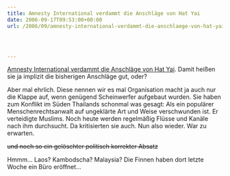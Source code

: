 ```yaml
---
title: Amnesty International verdammt die Anschläge von Hat Yai
date: 2006-09-17T09:53:00+00:00
url: /2006/09/amnesty-international-verdammt-die-anschlaege-von-hat-yai/




---
```

[Amnesty International verdammt die Anschläge von Hat Yai][1]. Damit heißen sie ja implizit die bisherigen Anschläge gut, oder?

Aber mal ehrlich. Diese nennen wir es mal Organisation macht ja auch nur die Klappe auf, wenn genügend Scheinwerfer aufgebaut wurden. Sie haben zum Konflikt im Süden Thailands schonmal was gesagt: Als ein populärer Menschenrechtsanwalt auf ungeklärte Art und Weise verschwunden ist. Er verteidigte Muslims. Noch heute werden regelmäßig Flüsse und Kanäle nach ihm durchsucht. Da kritisierten sie auch. Nun also wieder. War zu erwarten.

<del>und noch so ein gelöschter politisch korrekter Absatz</del>

Hmmm... Laos? Kambodscha? Malaysia? Die Finnen haben dort letzte Woche ein Büro eröffnet...

 [1]: http://www.nationmultimedia.com/breakingnews/read.php?newsid=30013863
